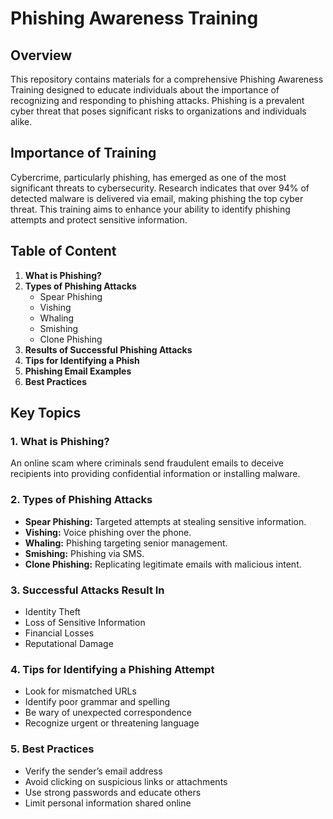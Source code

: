 # Phishing Awareness Training

## Overview

This repository contains materials for a comprehensive Phishing Awareness Training designed to educate individuals about the importance of recognizing and responding to phishing attacks. Phishing is a prevalent cyber threat that poses significant risks to organizations and individuals alike.

## Importance of Training

Cybercrime, particularly phishing, has emerged as one of the most significant threats to cybersecurity. Research indicates that over 94% of detected malware is delivered via email, making phishing the top cyber threat. This training aims to enhance your ability to identify phishing attempts and protect sensitive information.

## Table of Content 

1. **What is Phishing?**
2. **Types of Phishing Attacks**
   - Spear Phishing
   - Vishing
   - Whaling
   - Smishing
   - Clone Phishing
3. **Results of Successful Phishing Attacks**
4. **Tips for Identifying a Phish**
5. **Phishing Email Examples**
6. **Best Practices**

## Key Topics

### 1. What is Phishing?
An online scam where criminals send fraudulent emails to deceive recipients into providing confidential information or installing malware.

### 2. Types of Phishing Attacks
- **Spear Phishing:** Targeted attempts at stealing sensitive information.
- **Vishing:** Voice phishing over the phone.
- **Whaling:** Phishing targeting senior management.
- **Smishing:** Phishing via SMS.
- **Clone Phishing:** Replicating legitimate emails with malicious intent.

### 3. Successful Attacks Result In
- Identity Theft
- Loss of Sensitive Information
- Financial Losses
- Reputational Damage

### 4. Tips for Identifying a Phishing Attempt
- Look for mismatched URLs
- Identify poor grammar and spelling
- Be wary of unexpected correspondence
- Recognize urgent or threatening language

### 5. Best Practices
- Verify the sender’s email address
- Avoid clicking on suspicious links or attachments
- Use strong passwords and educate others
- Limit personal information shared online

